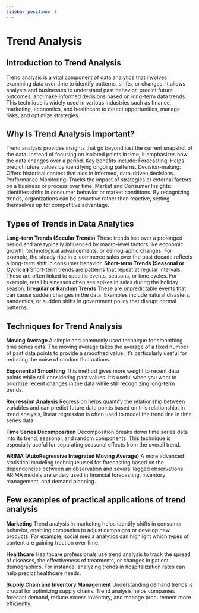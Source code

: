 ```yaml
---
sidebar_position: 1
---
```

# Trend Analysis

## Introduction to Trend Analysis

Trend analysis is a vital component of data analytics that involves examining data over time to identify patterns, shifts, or changes. It allows analysts and businesses to understand past behavior, predict future outcomes, and make informed decisions based on long-term data trends. This technique is widely used in various industries such as finance, marketing, economics, and healthcare to detect opportunities, manage risks, and optimize strategies.

## Why Is Trend Analysis Important?

Trend analysis provides insights that go beyond just the current snapshot of the data. Instead of focusing on isolated points in time, it emphasizes how the data changes over a period. Key benefits include:
Forecasting: Helps predict future values by identifying ongoing patterns.
Decision-making: Offers historical context that aids in informed, data-driven decisions.
Performance Monitoring: Tracks the impact of strategies or external factors on a business or process over time.
Market and Consumer Insights: Identifies shifts in consumer behavior or market conditions.
By recognizing trends, organizations can be proactive rather than reactive, setting themselves up for competitive advantage.

## Types of Trends in Data Analytics

**Long-term Trends (Secular Trends)**
These trends last over a prolonged period and are typically influenced by macro-level factors like economic growth, technological advancements, or demographic changes. For example, the steady rise in e-commerce sales over the past decade reflects a long-term shift in consumer behavior.
**Short-term Trends (Seasonal or Cyclical)**
Short-term trends are patterns that repeat at regular intervals. These are often linked to specific events, seasons, or time cycles. For example, retail businesses often see spikes in sales during the holiday season.
**Irregular or Random Trends**
These are unpredictable events that can cause sudden changes in the data. Examples include natural disasters, pandemics, or sudden shifts in government policy that disrupt normal patterns.

## Techniques for Trend Analysis

**Moving Average**
A simple and commonly used technique for smoothing time series data. The moving average takes the average of a fixed number of past data points to provide a smoothed value. It’s particularly useful for reducing the noise of random fluctuations.

**Exponential Smoothing**
This method gives more weight to recent data points while still considering past values. It’s useful when you want to prioritize recent changes in the data while still recognizing long-term trends.

**Regression Analysis**
Regression helps quantify the relationship between variables and can predict future data points based on this relationship. In trend analysis, linear regression is often used to model the trend line in time series data.

**Time Series Decomposition**
Decomposition breaks down time series data into its trend, seasonal, and random components. This technique is especially useful for separating seasonal effects from the overall trend.

**ARIMA (AutoRegressive Integrated Moving Average)**
A more advanced statistical modeling technique used for forecasting based on the dependencies between an observation and several lagged observations. ARIMA models are widely used in financial forecasting, inventory management, and demand planning.

## Few examples of practical applications of trend analysis

**Marketing**
Trend analysis in marketing helps identify shifts in consumer behavior, enabling companies to adjust campaigns or develop new products. For example, social media analytics can highlight which types of content are gaining traction over time.

**Healthcare**
Healthcare professionals use trend analysis to track the spread of diseases, the effectiveness of treatments, or changes in patient demographics. For instance, analyzing trends in hospitalization rates can help predict healthcare needs.

**Supply Chain and Inventory Management**
Understanding demand trends is crucial for optimizing supply chains. Trend analysis helps companies forecast demand, reduce excess inventory, and manage procurement more efficiently.